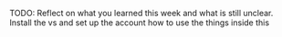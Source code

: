 TODO: Reflect on what you learned this week and what is still unclear.
Install the vs and set up the account
how to use the things inside this 